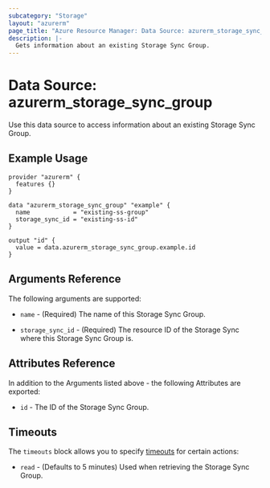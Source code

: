 ```yaml
---
subcategory: "Storage"
layout: "azurerm"
page_title: "Azure Resource Manager: Data Source: azurerm_storage_sync_group"
description: |-
  Gets information about an existing Storage Sync Group.
---
```


# Data Source: azurerm_storage_sync_group

Use this data source to access information about an existing Storage Sync Group.

## Example Usage

```hcl
provider "azurerm" {
  features {}
}

data "azurerm_storage_sync_group" "example" {
  name            = "existing-ss-group"
  storage_sync_id = "existing-ss-id"
}

output "id" {
  value = data.azurerm_storage_sync_group.example.id
}
```

## Arguments Reference

The following arguments are supported:

* `name` - (Required) The name of this Storage Sync Group.

* `storage_sync_id` - (Required) The resource ID of the Storage Sync where this Storage Sync Group is.

## Attributes Reference

In addition to the Arguments listed above - the following Attributes are exported: 

* `id` - The ID of the Storage Sync Group.

## Timeouts

The `timeouts` block allows you to specify [timeouts](https://www.terraform.io/docs/configuration/resources.html#timeouts) for certain actions:

* `read` - (Defaults to 5 minutes) Used when retrieving the Storage Sync Group.
